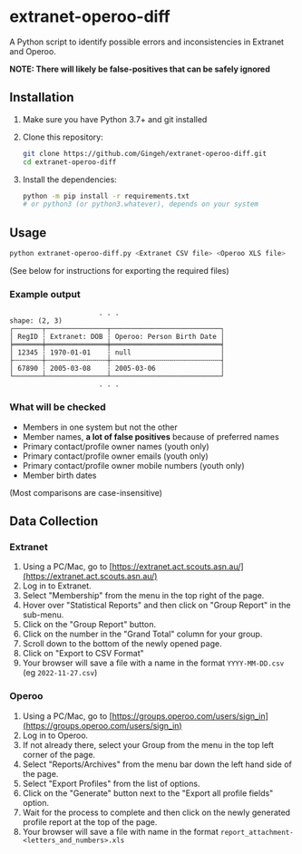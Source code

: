 # extranet-operoo-diff

A Python script to identify possible errors and inconsistencies in Extranet and Operoo.

**NOTE: There will likely be false-positives that can be safely ignored**

## Installation

1. Make sure you have Python 3.7+ and git installed
1. Clone this repository:

    ```bash
    git clone https://github.com/Gingeh/extranet-operoo-diff.git
    cd extranet-operoo-diff
    ```

1. Install the dependencies:

    ```bash
    python -m pip install -r requirements.txt
    # or python3 (or python3.whatever), depends on your system
    ```

## Usage

```bash
python extranet-operoo-diff.py <Extranet CSV file> <Operoo XLS file>
```

(See below for instructions for exporting the required files)

### Example output

```text
                      . . .
shape: (2, 3)
┌───────┬───────────────┬───────────────────────────┐
│ RegID ┆ Extranet: DOB ┆ Operoo: Person Birth Date │
╞═══════╪═══════════════╪═══════════════════════════╡
│ 12345 ┆ 1970-01-01    ┆ null                      │
├╌╌╌╌╌╌╌┼╌╌╌╌╌╌╌╌╌╌╌╌╌╌╌┼╌╌╌╌╌╌╌╌╌╌╌╌╌╌╌╌╌╌╌╌╌╌╌╌╌╌╌┤
│ 67890 ┆ 2005-03-08    ┆ 2005-03-06                │
└───────┴───────────────┴───────────────────────────┘
                      . . .
```

### What will be checked

- Members in one system but not the other
- Member names, **a lot of false positives** because of preferred names
- Primary contact/profile owner names (youth only)
- Primary contact/profile owner emails (youth only)
- Primary contact/profile owner mobile numbers (youth only)
- Member birth dates

(Most comparisons are case-insensitive)

## Data Collection

### Extranet

1) Using a PC/Mac, go to [https://extranet.act.scouts.asn.au/](https://extranet.act.scouts.asn.au/)
2) Log in to Extranet.
3) Select "Membership" from the menu in the top right of the page.
4) Hover over "Statistical Reports" and then click on "Group Report" in the sub-menu.
5) Click on the "Group Report" button.
6) Click on the number in the "Grand Total" column for your group.
7) Scroll down to the bottom of the newly opened page.
8) Click on "Export to CSV Format"
9) Your browser will save a file with a name in the format `YYYY-MM-DD.csv` (eg `2022-11-27.csv`)

### Operoo

1) Using a PC/Mac, go to [https://groups.operoo.com/users/sign_in](https://groups.operoo.com/users/sign_in)
2) Log in to Operoo.
3) If not already there, select your Group from the menu in the top left corner of the page.
4) Select "Reports/Archives" from the menu bar down the left hand side of the page.
5) Select "Export Profiles" from the list of options.
6) Click on the "Generate" button next to the "Export all profile fields" option.
7) Wait for the process to complete and then click on the newly generated profile report at the top of the page.
8) Your browser will save a file with name in the format `report_attachment-<letters_and_numbers>.xls`
